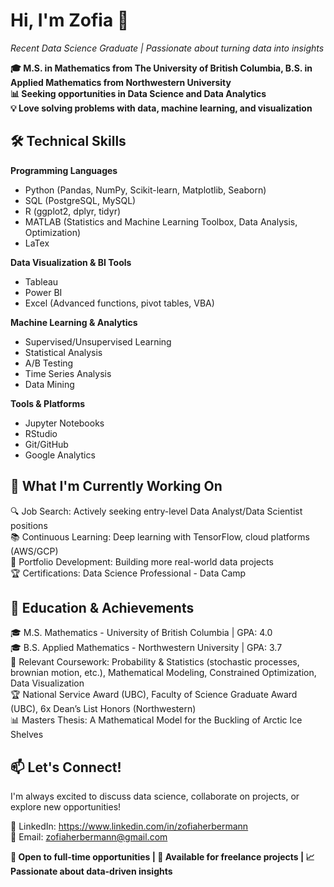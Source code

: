 # Hi, I'm Zofia 👋
*Recent Data Science Graduate | Passionate about turning data into insights* 

**🎓 M.S. in Mathematics from The University of British Columbia, B.S. in Applied Mathematics from Northwestern University** \
**📊 Seeking opportunities in Data Science and Data Analytics** \
**💡 Love solving problems with data, machine learning, and visualization**

## 🛠️ Technical Skills
**Programming Languages**
  - Python (Pandas, NumPy, Scikit-learn, Matplotlib, Seaborn)
  - SQL (PostgreSQL, MySQL)
  - R (ggplot2, dplyr, tidyr)
  - MATLAB (Statistics and Machine Learning Toolbox, Data Analysis, Optimization)
  - LaTex

**Data Visualization & BI Tools**
- Tableau
- Power BI
- Excel (Advanced functions, pivot tables, VBA)

**Machine Learning & Analytics**
- Supervised/Unsupervised Learning
- Statistical Analysis
- A/B Testing
- Time Series Analysis
- Data Mining

**Tools & Platforms**
- Jupyter Notebooks
- RStudio
- Git/GitHub
- Google Analytics

<!-- ## 🚀 Featured Projects
### 📈 Customer Churn Prediction
Repository Link \
Built a machine learning model to predict customer churn with 85% accuracy using telecom data

*Technologies:* Python, Scikit-learn, Pandas, XGBoost \
*Key Achievement:* Identified top 5 factors driving customer churn \
*Business Impact:* Recommendations could reduce churn by 15% -->

## 🎯 What I'm Currently Working On

🔍 Job Search: Actively seeking entry-level Data Analyst/Data Scientist positions \
📚 Continuous Learning: Deep learning with TensorFlow, cloud platforms (AWS/GCP) \
💼 Portfolio Development: Building more real-world data projects \
🏆 Certifications: Data Science Professional - Data Camp

## 🏅 Education & Achievements

🎓 M.S. Mathematics - University of British Columbia | GPA: 4.0 \
🎓 B.S. Applied Mathematics - Northwestern University | GPA: 3.7 \
📜 Relevant Coursework: Probability & Statistics (stochastic processes, brownian motion, etc.), Mathematical Modeling, Constrained Optimization, Data Visualization \
🏆 National Service Award (UBC), Faculty of Science Graduate Award (UBC), 6x Dean’s List Honors (Northwestern) \
📊 Masters Thesis: A Mathematical Model for the Buckling of Arctic Ice Shelves

## 📫 Let's Connect!
I'm always excited to discuss data science, collaborate on projects, or explore new opportunities!

💼 LinkedIn: https://www.linkedin.com/in/zofiaherbermann \
📧 Email: zofiaherbermann@gmail.com


**💼 Open to full-time opportunities | 🌟 Available for freelance projects | 📈 Passionate about data-driven insights**
